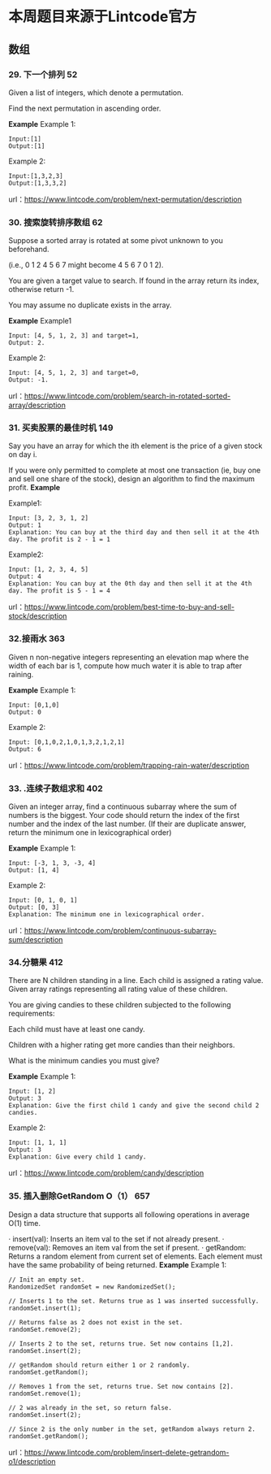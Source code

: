 # 本周题目来源于Lintcode官方
## 数组
### 29. 下一个排列  52
Given a list of integers, which denote a permutation.

Find the next permutation in ascending order.


**Example**
Example 1:

	Input:[1]
	Output:[1]
        

Example 2:

	Input:[1,3,2,3]
	Output:[1,3,3,2]

url：https://www.lintcode.com/problem/next-permutation/description

### 30. 搜索旋转排序数组  62
Suppose a sorted array is rotated at some pivot unknown to you beforehand.

(i.e., 0 1 2 4 5 6 7 might become 4 5 6 7 0 1 2).

You are given a target value to search. If found in the array return its index, otherwise return -1.

You may assume no duplicate exists in the array.


**Example**
Example1

	Input: [4, 5, 1, 2, 3] and target=1, 
	Output: 2.
       

Example 2:

	Input: [4, 5, 1, 2, 3] and target=0, 
	Output: -1.

url：https://www.lintcode.com/problem/search-in-rotated-sorted-array/description

### 31. 买卖股票的最佳时机 149
Say you have an array for which the ith element is the price of a given stock on day i.

If you were only permitted to complete at most one transaction (ie, buy one and sell one share of the stock), design an algorithm to find the maximum profit.
**Example**

Example1:

	Input: [3, 2, 3, 1, 2]
	Output: 1
	Explanation: You can buy at the third day and then sell it at the 4th day. The profit is 2 - 1 = 1

Example2:

	Input: [1, 2, 3, 4, 5]
	Output: 4
	Explanation: You can buy at the 0th day and then sell it at the 4th day. The profit is 5 - 1 = 4

url：https://www.lintcode.com/problem/best-time-to-buy-and-sell-stock/description

### 32.接雨水 363
Given n non-negative integers representing an elevation map where the width of each bar is 1, compute how much water it is able to trap after raining.

**Example**
Example 1:

	Input: [0,1,0]
	Output: 0

Example 2:

	Input: [0,1,0,2,1,0,1,3,2,1,2,1]
	Output: 6


url：https://www.lintcode.com/problem/trapping-rain-water/description

### 33. .连续子数组求和 402
Given an integer array, find a continuous subarray where the sum of numbers is the biggest. Your code should return the index of the first number and the index of the last number. (If their are duplicate answer, return the minimum one in lexicographical order)

**Example**
Example 1:

	Input: [-3, 1, 3, -3, 4]
	Output: [1, 4]

Example 2:

	Input: [0, 1, 0, 1]
	Output: [0, 3]
	Explanation: The minimum one in lexicographical order.
  
 url：https://www.lintcode.com/problem/continuous-subarray-sum/description
 
 ### 34.分糖果 412
There are N children standing in a line. Each child is assigned a rating value. Given array ratings representing all rating value of these children.

You are giving candies to these children subjected to the following requirements:

Each child must have at least one candy.

Children with a higher rating get more candies than their neighbors.

What is the minimum candies you must give?

**Example**
Example 1:

	Input: [1, 2]
	Output: 3
	Explanation: Give the first child 1 candy and give the second child 2 candies.

Example 2:

	Input: [1, 1, 1]
	Output: 3
	Explanation: Give every child 1 candy.

url：https://www.lintcode.com/problem/candy/description

### 35. 插入删除GetRandom O（1） 657
Design a data structure that supports all following operations in average O(1) time.

· insert(val): Inserts an item val to the set if not already present.
· remove(val): Removes an item val from the set if present.
· getRandom: Returns a random element from current set of elements. Each element must have the same probability of being returned.
**Example**
Example 1:

	// Init an empty set.
	RandomizedSet randomSet = new RandomizedSet();
	
	// Inserts 1 to the set. Returns true as 1 was inserted successfully.
	randomSet.insert(1);
	
	// Returns false as 2 does not exist in the set.
	randomSet.remove(2);
	
	// Inserts 2 to the set, returns true. Set now contains [1,2].
	randomSet.insert(2);
	
	// getRandom should return either 1 or 2 randomly.
	randomSet.getRandom();
	
	// Removes 1 from the set, returns true. Set now contains [2].
	randomSet.remove(1);
	
	// 2 was already in the set, so return false.
	randomSet.insert(2);
	
	// Since 2 is the only number in the set, getRandom always return 2.
	randomSet.getRandom();
	


url：https://www.lintcode.com/problem/insert-delete-getrandom-o1/description
